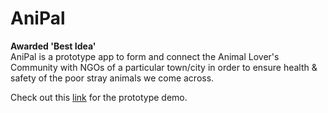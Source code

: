 # AniPal
<strong> Awarded 'Best Idea' </strong> <br>
AniPal is a prototype app to form and connect the Animal Lover's Community with NGOs of a particular town/city in order to ensure health &amp; safety of the poor stray animals we come across.

Check out this [link](https://www.linkedin.com/posts/ivaibhavkr_animation-design-application-activity-6449986244788228096-irhN) for the prototype demo.
